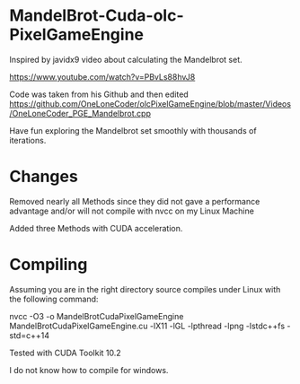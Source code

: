 # MandelBrot-Cuda-olc-PixelGameEngine

Inspired by javidx9 video about calculating the Mandelbrot set. 

https://www.youtube.com/watch?v=PBvLs88hvJ8

Code was taken from his Github and then edited 
https://github.com/OneLoneCoder/olcPixelGameEngine/blob/master/Videos/OneLoneCoder_PGE_Mandelbrot.cpp

Have fun exploring the Mandelbrot set smoothly with thousands of iterations.

# Changes 

Removed nearly all Methods since they did not gave a performance advantage and/or will not compile with nvcc on my Linux Machine

Added three Methods with CUDA acceleration.

# Compiling
Assuming you are in the right directory source compiles under Linux with the following command: 

nvcc -O3 -o MandelBrotCudaPixelGameEngine MandelBrotCudaPixelGameEngine.cu -lX11 -lGL -lpthread -lpng -lstdc++fs -std=c++14

Tested with CUDA Toolkit 10.2

I do not know how to compile for windows.

